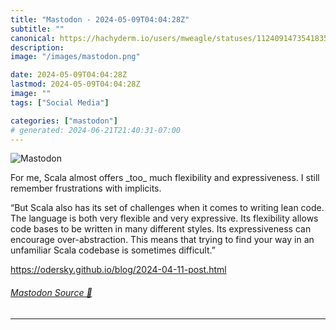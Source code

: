 ```yaml
---
title: "Mastodon - 2024-05-09T04:04:28Z"
subtitle: ""
canonical: https://hachyderm.io/users/mweagle/statuses/112409147354183520
description:
image: "/images/mastodon.png"

date: 2024-05-09T04:04:28Z
lastmod: 2024-05-09T04:04:28Z
image: ""
tags: ["Social Media"]

categories: ["mastodon"]
# generated: 2024-06-21T21:40:31-07:00
---
```

![Mastodon](/images/mastodon.png)

<p>For me, Scala almost offers _too_ much flexibility and expressiveness. I still remember frustrations with implicits. </p><p>“But Scala also has its set of challenges when it comes to writing lean code. The language is both very flexible and very expressive. Its flexibility allows code bases to be written in many different styles. Its expressiveness can encourage over-abstraction. This means that trying to find your way in an unfamiliar Scala codebase is sometimes difficult.”</p><p><a href="https://odersky.github.io/blog/2024-04-11-post.html" target="_blank" rel="nofollow noopener noreferrer" translate="no"><span class="invisible">https://</span><span class="ellipsis">odersky.github.io/blog/2024-04</span><span class="invisible">-11-post.html</span></a></p>


###### [Mastodon Source 🐘](https://hachyderm.io/@mweagle/112409147354183520)

___
